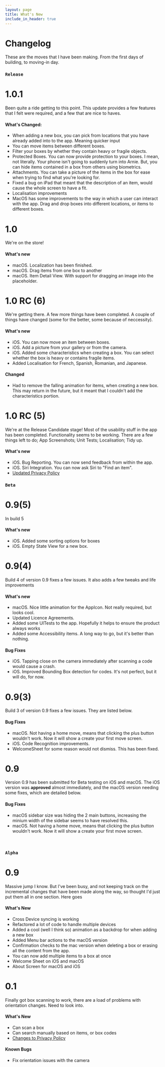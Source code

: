 ```yaml
---
layout: page
title: What's New
include_in_header: true
---
```


# Changelog
These are the moves that I have been making. From the first days of building, to moving-in day.

### `Release`

# **1.0.1**
Been quite a ride getting to this point. This update provides a few features that I felt were required, and a few that are nice to haves.

#### What's Changed:
- When adding a new box, you can pick from locations that you have already added into to the app. Meaning quicker input
- You can move items between different boxes.
- Filter your boxes by whether they contain heavy or fragile objects.
- Protected Boxes. You can now provide protection to your boxes. I mean, not literally. Your phone isn't going to suddenly turn into Arnie. But, you can hide items contained in a box from others using biometrics.
- Attachments. You can take a picture of the items in the box for ease when trying to find what you're looking for.
- Fixed a bug on iPad that meant that the description of an item, would cause the whole screen to have a fit.
- Localisation improvements
- MacOS has some improvements to the way in which a user can interact with the app. Drag and drop boxes into different locations, or items to different boxes.

# **1.0**
We're on the store!

#### What's new
- macOS. Localization has been finished.
- macOS. Drag items from one box to another
- macOS. Item Detail View. With support for dragging an image into the placeholder.


# **1.0 RC (6)**
We're getting there. A few more things have been completed. A couple of things have changed (some for the better, some because of neccessity).

#### What's new
- iOS. You can now move an item between boxes.
- iOS. Add a picture from your gallery or from the camera.
- iOS. Added some characteristics when creating a box. You can select whether the box is heavy or contains fragile items.
- Added Localisation for French, Spanish, Romanian, and Japanese.

#### Changed
- Had to remove the falling animation for items, when creating a new box. This may return in the future, but it meant that I couldn't add the characteristics portion.

# **1.0 RC (5)**
We're at the Release Candidate stage! Most of the usability stuff in the app has been completed. Functionality seems to be working. There are a few things left to do; App Screenshots; Unit Tests; Localisation; Tidy up.

#### What's new
- iOS. Bug Reporting. You can now send feedback from within the app.
- iOS. Siri Integration. You can now ask Siri to "Find an item".
- [Updated Privacy Policy](moovin-site/privacy)

### `Beta`

# **0.9(5)**
In build 5

#### What's new
- iOS. Added some sorting options for boxes
- iOS. Empty State View for a new box.

# **0.9(4)**
Build 4 of version 0.9 fixes a few issues. It also adds a few tweaks and life improvements

#### What's new
- macOS. Nice little animation for the AppIcon. Not really required, but looks cool.
- Updated Licence Agreements.
- Added some UITests to the app. Hopefully it helps to ensure the product always works
- Added some Accessibility items. A long way to go, but it's better than nothing.

#### Bug Fixes
- iOS. Tapping close on the camera immediately after scanning a code would cause a crash.
- iOS. Improved Bounding Box detection for codes. It's not perfect, but it will do, for now.

# **0.9(3)**
Build 3 of version 0.9 fixes a few issues. They are listed below.
#### Bug Fixes
- macOS. Not having a home move, means that clicking the plus button wouldn't work. Now it will show a create your first move screen.
- iOS. Code Recognition improvements.
- WelcomeSheet for some reason would not dismiss. This has been fixed.

# **0.9**
Version 0.9 has been submitted for Beta testing on iOS and macOS. The iOS version was **approved** almost immediately, and the macOS version needing some fixes, which are detailed below.

#### Bug Fixes
- macOS sidebar size was hiding the 2 main buttons, increasing the minium width of the sidebar seems to have resolved this.
- macOS. Not having a home move, means that clicking the plus button wouldn't work. Now it will show a create your first move screen.


<br>

### `Alpha`
# **0.9**
Massive jump I know. But I've been busy, and not keeping track on the incremental changes that have been made along the way, so thought I'd just put them all in one section. Here goes

#### What's New
- Cross Device syncing is working
- Refactored a lot of code to handle multiple devices
- Added a cool (well I think so) animation as a backdrop for when adding a new box
- Added Menu bar actions to the macOS version
- Confirmation checks to the mac version when deleting a box or erasing all the content from the app.
- You can now add multiple items to a box at once
- Welcome Sheet on iOS and macOS
- About Screen for macOS and iOS


# **0.1**
Finally got box scanning to work, there are a load of problems with orientation changes. Need to look into.

#### What's New
- Can scan a box
- Can search manually based on items, or box codes
- [Changes to Privacy Policy](moovin-site/privacypolicy)

#### Known Bugs
- Fix orientation issues with the camera

<br>
